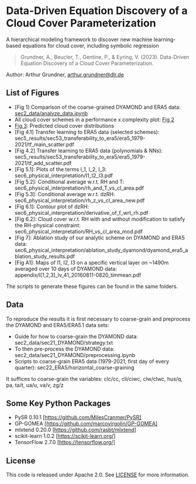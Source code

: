 # Data-Driven Equation Discovery of a Cloud Cover Parameterization
A hierarchical modeling framework to discover new machine learning-based equations for cloud cover, including symbolic regression

> Grundner, A., Beucler, T., Gentine, P., & Eyring, V. (2023). Data-Driven Equation Discovery of a Cloud Cover Parameterization.

Author: Arthur Grundner, [arthur.grundner@dlr.de](mailto:arthur.grundner@dlr.de)

## List of Figures

- [Fig 1] Comparison of the coarse-grained DYAMOND and ERA5 data: [sec2_data/analyze_data.ipynb](sec2_data/analyze_data.ipynb)
- All cloud cover schemes in a performance x complexity plot: [Fig 2](sec5_results/sec512_balancing_performance_and_complexity/performance_vs_complexity_logscale_pysr_fixed.pdf)
- [Fig 3](sec5_results/sec52_split_by_cloud_regimes/distributions_selected_schemes_pd.pdf): Predicted cloud cover distributions
- [Fig 4.1] Transfer learning to ERA5 data (selected schemes): sec5_results/sec53_transferability_to_era5/era5_1979-2021/tf_main_scatter.pdf
- [Fig 4.2] Transfer learning to ERA5 data (polynomials & NNs): sec5_results/sec53_transferability_to_era5/era5_1979-2021/tf_add_scatter.pdf
- [Fig 5.1]: Plots of the terms I_1, I_2, I_3: sec6_physical_interpretation/I1_I2_I3.pdf
- [Fig 5.2]: Conditional average w.r.t. RH and T: sec6_physical_interpretation/rh_and_T_vs_cl_area.pdf
- [Fig 5.3]: Conditional average w.r.t. dzRH: sec6_physical_interpretation/rh_z_vs_cl_area_new.pdf
- [Fig 6.1]: Contour plot of dzRH: sec6_physical_interpretation/derivative_of_f_wrt_rh.pdf
- [Fig 6.2]: Cloud cover w.r.t. RH with and without modification to satisfy the RH-physical constraint: sec6_physical_interpretation/RH_vs_cl_area_mod.pdf
- [Fig 7]: Ablation study of our analytic scheme on DYAMOND and ERA5 data: sec6_physical_interpretation/ablation_study_dyamond/dyamond_era5_ablation_study_results.pdf
- [Fig A1]: Maps of I1, I2, I3 on a specific vertical layer on ~1490m averaged over 10 days of DYAMOND data: appendix/I\[1,2,3\]_lv_41_20160811-0820_timmean.pdf

The scripts to generate these figures can be found in the same folders.

## Data

To reproduce the results it is first necessary to coarse-grain and preprocess the DYAMOND and ERA5/ERA5.1 data sets:
- Guide for how to coarse-grain the DYAMOND data: sec2_data/sec21_DYAMOND/strategy.txt
- To then pre-process the DYAMOND data: sec2_data/sec21_DYAMOND/preprocessing.ipynb
- Scripts to coarse-grain ERA5 data (1979-2021, first day of every quarter): sec22_ERA5/horizontal_coarse-graining

It suffices to coarse-grain the variables: clc/cc, cli/ciwc, clw/clwc, hus/q, pa, ta/t, ua/u, va/v, zg/z

## Some Key Python Packages

- PySR 0.10.1 [https://github.com/MilesCranmer/PySR]
- GP-GOMEA [https://github.com/marcovirgolin/GP-GOMEA]
- mlxtend 0.20.0 [https://github.com/rasbt/mlxtend]
- scikit-learn 1.0.2 [https://scikit-learn.org/]
- TensorFlow 2.7.0 [https://tensorflow.org/]

## License
This code is released under Apache 2.0. See [LICENSE](LICENSE) for more information.
